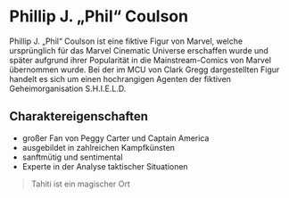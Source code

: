 # Phillip J. „Phil“ Coulson
Phillip J. „Phil“ Coulson ist eine fiktive Figur von Marvel, welche ursprünglich für das Marvel Cinematic Universe erschaffen wurde und später aufgrund ihrer Popularität in die Mainstream-Comics von Marvel übernommen wurde. Bei der im MCU von Clark Gregg dargestellten Figur handelt es sich um einen hochrangigen Agenten der fiktiven Geheimorganisation S.H.I.E.L.D.
## Charaktereigenschaften
* großer Fan von Peggy Carter und Captain America
* ausgebildet in zahlreichen Kampfkünsten
* sanftmütig und sentimental
* Experte in der Analyse taktischer Situationen
> Tahiti ist ein magischer Ort